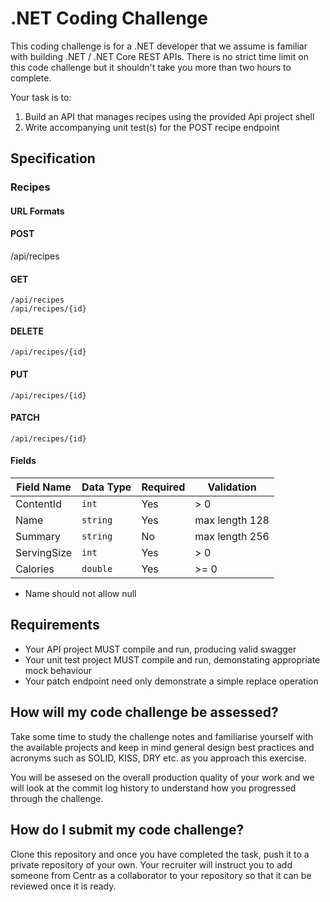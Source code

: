 # .NET Coding Challenge

This coding challenge is for a .NET developer that we assume is familiar with building .NET / .NET Core REST APIs. There is no strict time limit on this code challenge but it shouldn't take you more than two hours to complete.

Your task is to:

1. Build an API that manages recipes using the provided Api project shell
2. Write accompanying unit test(s) for the POST recipe endpoint

## Specification

### **Recipes**

#### URL Formats

#### POST

/api/recipes

#### GET

```
/api/recipes
/api/recipes/{id}
```

#### DELETE
```
/api/recipes/{id}
```

#### PUT
```
/api/recipes/{id}
```

#### PATCH
```
/api/recipes/{id}
```

#### Fields

| Field Name  | Data Type   | Required    | Validation     |
| ----------- | ----------- | ----------- | -----------    |
| ContentId   | `int`       | Yes         | > 0            |
| Name        | `string`    | Yes         | max length 128 |
| Summary     | `string`    | No          | max length 256 |
| ServingSize | `int`       | Yes         | > 0            |
| Calories    | `double`    | Yes         | >= 0           |

- Name should not allow null

## Requirements

- Your API project MUST compile and run, producing valid swagger
- Your unit test project MUST compile and run, demonstating appropriate mock behaviour
- Your patch endpoint need only demonstrate a simple replace operation 

## How will my code challenge be assessed?

Take some time to study the challenge notes and familiarise yourself with the available projects and keep in mind general design best practices and acronyms such as SOLID, KISS, DRY etc. as you approach this exercise.

You will be assesed on the overall production quality of your work and we will look at the commit log history to understand how you progressed through the challenge.

## How do I submit my code challenge?

Clone this repository and once you have completed the task, push it to a private repository of your own. Your recruiter will instruct you to add someone from Centr as a collaborator to your repository so that it can be reviewed once it is ready.

